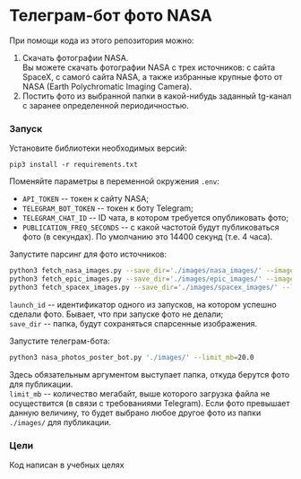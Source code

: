 # Телеграм-бот фото NASA

При помощи кода из этого репозитория можно:
1) Скачать фотографии NASA.   
Вы можете скачать фотографии NASA с трех источников: с сайта SpaceX, c самогó сайта NASA, а также избранные крупные фото от NASA (Earth Polychromatic Imaging Camera).
2) Постить фото из выбранной папки в какой-нибудь заданный tg-канал с заранее определенной периодичностью.


### Запуск
Установите библиотеки необходимых версий:      
```
pip3 install -r requirements.txt
```
Поменяйте параметры в переменной окружения `.env`:
- `API_TOKEN` -- токен к сайту NASA;
- `TELEGRAM_BOT_TOKEN` -- токен к боту Telegram;
- `TELEGRAM_CHAT_ID` -- ID чата, в котором требуется опубликовать фото;
- `PUBLICATION_FREQ_SECONDS` -- с какой частотой будут публиковаться фото (в секундах). По умолчанию это 14400 секунд (т.е. 4 часа).

Запустите парсинг для фото источников:        
```bash
python3 fetch_nasa_images.py --save_dir='./images/nasa_images/' --images_num=50
python3 fetch_epic_images.py --save_dir='./images/epic_images/' --images_num=5
python3 fetch_spacex_images.py --save_dir='./images/spacex_images/' --launch_id='5eb87d47ffd86e000604b38a'
```
`launch_id` -- идентификатор одного из запусков, на котором успешно сделали фото. Бывает, что при запуске фото не делали;          
`save_dir` -- папка, будут сохраняться спарсенные изображения.



Запустите телеграм-бота:     
```bash
python3 nasa_photos_poster_bot.py './images/' --limit_mb=20.0
```
Здесь обязательным аргументом выступает папка, откуда берутся фото для публикации.       
`limit_mb` -- количество мегабайт, выше которого загрузка файла не осуществится (в связи с требованиями Telegram). Если фото превышает данную величину, то будет выбрано любое другое фото из папки `./images/` для публикации.



### Цели
Код написан в учебных целях